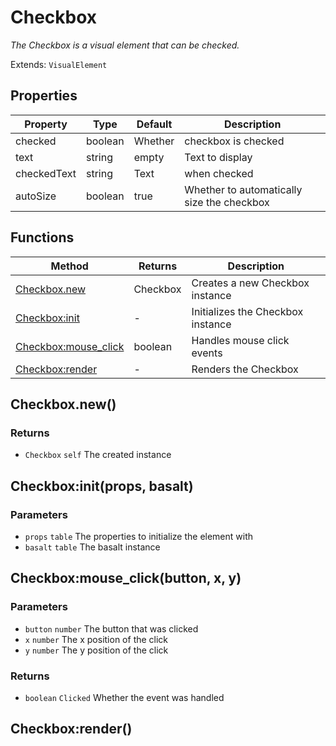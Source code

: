 # Checkbox
_The Checkbox is a visual element that can be checked._

Extends: `VisualElement`

## Properties

|Property|Type|Default|Description|
|---|---|---|---|
|checked|boolean|Whether|checkbox is checked|
|text|string|empty|Text to display|
|checkedText|string|Text|when checked|
|autoSize|boolean|true|Whether to automatically size the checkbox|

## Functions

|Method|Returns|Description|
|---|---|---|
|[Checkbox.new](#checkbox-new)|Checkbox|Creates a new Checkbox instance|
|[Checkbox:init](#checkbox-init-props-basalt)|-|Initializes the Checkbox instance|
|[Checkbox:mouse_click](#checkbox-mouse-click-button-x-y)|boolean|Handles mouse click events|
|[Checkbox:render](#checkbox-render)|-|Renders the Checkbox|

## Checkbox.new()
### Returns
* `Checkbox` `self` The created instance

## Checkbox:init(props, basalt)
### Parameters
* `props` `table` The properties to initialize the element with
* `basalt` `table` The basalt instance

## Checkbox:mouse_click(button, x, y)
### Parameters
* `button` `number` The button that was clicked
* `x` `number` The x position of the click
* `y` `number` The y position of the click

### Returns
* `boolean` `Clicked` Whether the event was handled

## Checkbox:render()